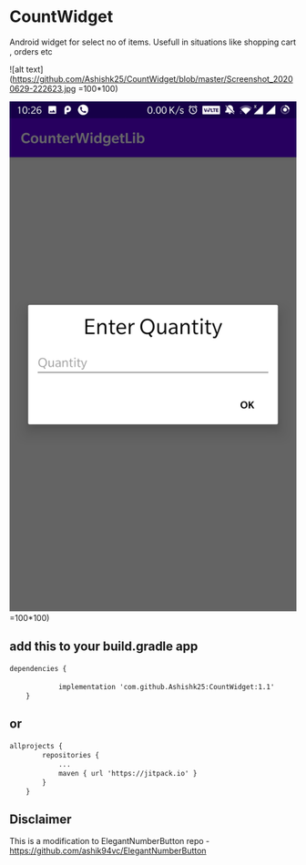 # CountWidget
Android widget for select no of items. Usefull in situations like shopping cart , orders etc


![alt text](https://github.com/Ashishk25/CountWidget/blob/master/Screenshot_20200629-222623.jpg =100*100)

![alt text](https://github.com/Ashishk25/CountWidget/blob/master/Screenshot_20200629-222628.jpg )=100*100)

## add this to your build.gradle app

```
dependencies {

	        implementation 'com.github.Ashishk25:CountWidget:1.1'
	}
```  
## or

```  
allprojects {
		repositories {
			...
			maven { url 'https://jitpack.io' }
		}
	}
```  
## Disclaimer
This is a modification to ElegantNumberButton repo -https://github.com/ashik94vc/ElegantNumberButton
